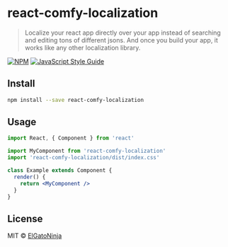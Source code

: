# react-comfy-localization

> Localize your react app directly over your app instead of searching and editing tons of different jsons. And once you build your app, it works like any other localization library.

[![NPM](https://img.shields.io/npm/v/react-comfy-localization.svg)](https://www.npmjs.com/package/react-comfy-localization) [![JavaScript Style Guide](https://img.shields.io/badge/code_style-standard-brightgreen.svg)](https://standardjs.com)

## Install

```bash
npm install --save react-comfy-localization
```

## Usage

```jsx
import React, { Component } from 'react'

import MyComponent from 'react-comfy-localization'
import 'react-comfy-localization/dist/index.css'

class Example extends Component {
  render() {
    return <MyComponent />
  }
}
```

## License

MIT © [ElGatoNinja](https://github.com/ElGatoNinja)
